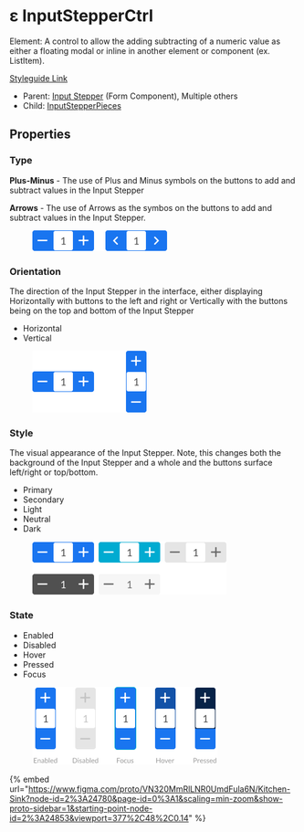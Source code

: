 # ε InputStepperCtrl

Element: A control to allow the adding subtracting of a numeric value as either a floating modal or inline in another element or component (ex. ListItem).

[Styleguide Link](https://zpl.io/a7pK0qj)

* Parent: [Input Stepper](../../components/form/inputstepper.md) (Form Component), Multiple others
* Child: [InputStepperPieces](inpstepper-pieces.md)

## Properties

### Type

**Plus-Minus** - The use of Plus and Minus symbols on the buttons to add and subtract values in the Input Stepper

**Arrows** - The use of Arrows as the symbos on the buttons to add and subtract values in the Input Stepper.

<figure><img src="../../../.gitbook/assets/Type (3) (1).png" alt=""><figcaption></figcaption></figure>

### Orientation

The direction of the Input Stepper in the interface, either displaying Horizontally with buttons to the left and right or Vertically with the buttons being on the top and bottom of the Input Stepper

* Horizontal
* Vertical

<figure><img src="../../../.gitbook/assets/Orientation.png" alt=""><figcaption></figcaption></figure>

### Style

The visual appearance of the Input Stepper. Note, this changes both the background of the Input Stepper and a whole and the buttons surface left/right or top/bottom.

* Primary
* Secondary
* Light
* Neutral
* Dark

<figure><img src="../../../.gitbook/assets/Style (3).png" alt=""><figcaption></figcaption></figure>

### State

* Enabled
* Disabled
* Hover
* Pressed
* Focus

<figure><img src="../../../.gitbook/assets/State (1) (1).png" alt=""><figcaption></figcaption></figure>

{% embed url="https://www.figma.com/proto/VN320MmRlLNR0UmdFula6N/Kitchen-Sink?node-id=2%3A24780&page-id=0%3A1&scaling=min-zoom&show-proto-sidebar=1&starting-point-node-id=2%3A24853&viewport=377%2C48%2C0.14" %}
